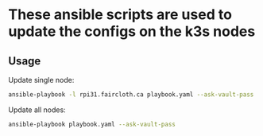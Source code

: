 # These ansible scripts are used to update the configs on the k3s nodes
## Usage
Update single node:
```bash
ansible-playbook -l rpi31.faircloth.ca playbook.yaml --ask-vault-pass
```

Update all nodes:
```bash
ansible-playbook playbook.yaml --ask-vault-pass
```
